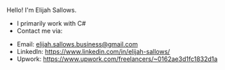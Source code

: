 Hello! I'm Elijah Sallows.
- I primarily work with C#
- Contact me via:
* Email: elijah.sallows.business@gmail.com 
* LinkedIn: https://www.linkedin.com/in/elijah-sallows/
* Upwork: https://www.upwork.com/freelancers/~0162ae3d1fc1832d1a

